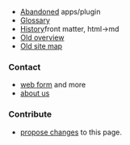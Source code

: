 

- [Abandoned](deprecated) apps/plugin
- [Glossary](glossary)
- [History](history)front matter, html->md
- [Old overview](teasers)
- [Old site map](images/site-map.svg)

### Contact

* [web form](https://groundforge.wordpress.com/) and more
* [about us](about-us)

### Contribute

* [propose changes]({{site.github.repository_url}}/edit/master/{{page.path}} "typo's, grammar, whatever") to this page.
